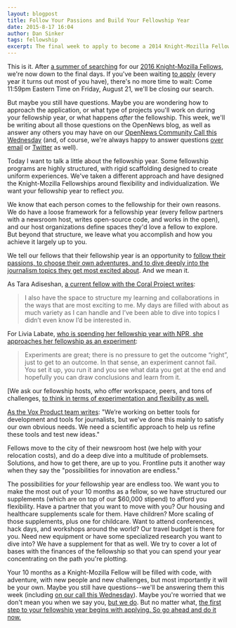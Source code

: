 ```yaml
---
layout: blogpost
title: Follow Your Passions and Build Your Fellowship Year
date: 2015-8-17 16:04
author: Dan Sinker
tags: fellowship
excerpt: The final week to apply to become a 2014 Knight-Mozilla Fellow is here. Today we look at how flexible your fellowship year can be, and why YOU should apply to join the program.
---
```

This is it. After [a summer of searching](https://opennews.org/blog/fellowship2016/) for our [2016 Knight-Mozilla Fellows](https://opennews.org/what/fellowships/), we're now down to the final days. If you've been waiting [to apply](https://opennews.org/what/fellowships/apply/) (every year it turns out most of you have), there's no more time to wait: Come 11:59pm Eastern Time on Friday, August 21, we'll be closing our search.

But maybe you still have questions. Maybe you are wondering how to approach the application, or what type of projects you'll work on during your fellowship year, or what happens *after* the fellowship. This week, we'll be writing about all those questions on the OpenNews blog, as well as answer any others you may have on our [OpenNews Community Call this Wednesday](https://etherpad.mozilla.org/opennews-calls-Aug19) (and, of course, we're always happy to answer questions [over email](mailto:info@opennews.org) or [Twitter](http://www.twitter.com/opennews) as well).

Today I want to talk a little about the fellowship year. Some fellowship programs are highly structured, with rigid scaffolding designed to create uniform experiences. We've taken a different approach and have designed the Knight-Mozilla Fellowships around flexibility and individualization. We want your fellowship year to reflect *you*.

We know that each person comes to the fellowship for their own reasons. We do have a loose framework for a fellowship year (every fellow partners with a newsroom host, writes open-source code, and works in the open), and our host organizations define spaces they'd love a fellow to explore. But beyond that structure, we leave what you accomplish and how you achieve it largely up to you.

We tell our fellows that their fellowship year is an opportunity to [follow their passions, to choose their own adventures, and to dive deeply into the journalism topics they get most excited about](https://opennews.org/blog/fellowships-fellows-week-two/). And we mean it.

As Tara Adiseshan, [a current fellow with the Coral Project writes](http://taraadiseshan.tumblr.com/post/125969886513/you-should-apply-to-the-knight-mozilla-fellowship):
<blockquote>I also have the space to structure my learning and collaborations in the ways that are most exciting to me. My days are filled with about as much variety as I can handle and I’ve been able to dive into topics I didn’t even know I’d be interested in.</blockquote>

For Livia Labate, [who is spending her fellowship year with NPR, she approaches her fellowship as an experiment](http://livialabate.com/says/so-you-think-you-can-dance/):
<blockquote>Experiments are great; there is no pressure to get the outcome “right”, just to get to an outcome. In that sense, an experiment cannot fail. You set it up, you run it and you see what data you get at the end and hopefully you can draw conclusions and learn from it.</blockquote>

[We ask our fellowship hosts, who offer workspace, peers, and tons of challenges, [to think in terms of experimentation and flexibility as well.](https://opennews.org/blog/fellowships-news-partners/)

[As the Vox Product team writes](http://product.voxmedia.com/2015/8/13/9132033/you-should-be-the-vox-media-2016-opennews-fellow): "We’re working on better tools for development and tools for journalists, but we’ve done this mainly to satisfy our own obvious needs. We need a scientific approach to help us refine these tools and test new ideas."

Fellows move to the city of their newsroom host (we help with your relocation costs), and do a deep dive into a multitude of problemsets. Solutions, and how to get there, are up to you. Frontline puts it another way when they say the "possibilities for innovation are endless."

The possibilities for _your_ fellowship year are endless too. We want you to make the most out of your 10 months as a fellow, so we have structured our supplements (which are on top of our $60,000 stipend) to afford you flexibility. Have a partner that you want to move with you? Our housing and healthcare supplements scale for them. Have children? More scaling of those supplements, plus one for childcare. Want to attend conferences, hack days, and workshops around the world? Our travel budget is there for you. Need new equipment or have some specialized research you want to dive into? We have a supplement for that as well. We try to cover a lot of bases with the finances of the fellowship so that you can spend your year concentrating on the path you're plotting.

Your 10 months as a Knight-Mozilla Fellow will be filled with code, with adventure, with new people and new challenges, but most importantly it will be your own. Maybe you still have questions--we'll be answering them this week (including [on our call this Wednesday](https://etherpad.mozilla.org/opennews-calls-Aug19)). Maybe you're worried that we don't mean you when we say you, [but we do](http://veltman.tumblr.com/post/56132893301/code-the-newsroom-and-self-doubt). But no matter what, [the first step to your fellowship year begins with applying. So go ahead and do it now.](https://opennews.org/what/fellowships/apply/)

